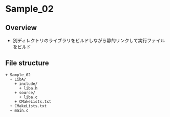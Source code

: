 # Sample_02

## Overview

- 別ディレクトリのライブラリをビルドしながら静的リンクして実行ファイルをビルド

## File structure

```text
+ Sample_02
  + LibA/
    + include/
      + liba.h
    + source/
      + liba.c
    + CMakeLists.txt
  + CMakeLists.txt
  + main.c
```

